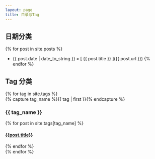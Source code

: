 ```yaml
---
layout: page
title: 目录与Tag
---
```


## 日期分类

{% for post in site.posts %}
  * {{ post.date | date_to_string }} &raquo; [ {{ post.title }} ]({{ post.url }})
{% endfor %}

## Tag 分类
<div id="archives">
{% for tag in site.tags %}
  <div class="archive-group">
    {% capture tag_name %}{{ tag | first }}{% endcapture %}
    <h3 id="#{{ tag_name | slugize }}">{{ tag_name }}</h3>
    <a name="{{ tag_name | slugize }}"></a>
    {% for post in site.tags[tag_name] %}
    <article class="archive-item">
      <h4><a href="{{ root_url }}{{ post.url }}">{{post.title}}</a></h4>
    </article>
    {% endfor %}
  </div>
{% endfor %}
</div>